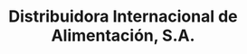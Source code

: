 ---
title: "Distribuidora Internacional de Alimentación, S.A."
url: /ciudad-autonoma-de-buenos-aires/distribuidora-internacional-de-alimentacion-s-a/
shop: supermercado
---